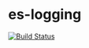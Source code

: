 # es-logging

[![Build Status](https://travis-ci.org/dev-chulbuji/es-logging.svg?branch=master)](https://travis-ci.org/dev-chulbuji/es-logging)